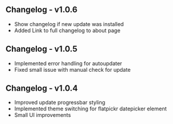 ## Changelog - v1.0.6
- Show changelog if new update was installed
- Added Link to full changelog to about page

## Changelog - v1.0.5
- Implemented error handling for autoupdater
- Fixed small issue with manual check for update


## Changelog - v1.0.4

- Improved update progressbar styling
- Implemented theme switching for flatpickr datepicker element
- Small UI improvements